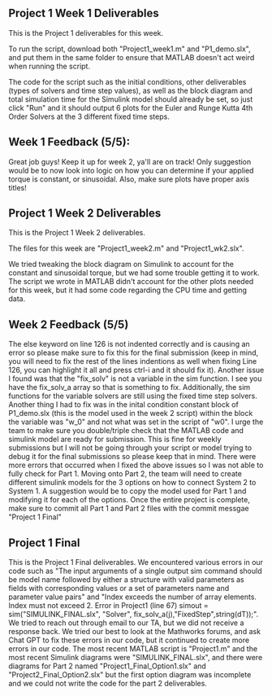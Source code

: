 ## Project 1 Week 1 Deliverables

This is the Project 1 deliverables for this week. 

To run the script, download both "Project1_week1.m" and "P1_demo.slx", and put them in the same folder to ensure that MATLAB doesn't act weird when running the script. 

The code for the script such as the initial conditions, other deliverables (types of solvers and time step values), as well as the block diagram and total simulation time for the Simulink model should already be set, so just click "Run" and it should output 6 plots for the Euler and Runge Kutta 4th Order Solvers at the 3 different fixed time steps. 


## Week 1 Feedback (5/5):
Great job guys! Keep it up for week 2, ya'll are on track! Only suggestion would be to now look into logic on how you can determine if your applied torque is constant, or sinusoidal. Also, make sure plots have proper axis titles!


## Project 1 Week 2 Deliverables

This is the Project 1 Week 2 deliverables. 

The files for this week are "Project1_week2.m" and "Project1_wk2.slx".

We tried tweaking the block diagram on Simulink to account for the constant and sinusoidal torque, but we had some trouble getting it to work. The script we wrote in MATLAB didn't account for the other plots needed for this week, but it had some code regarding the CPU time and getting data.


## Week 2 Feedback (5/5)
The else keyword on line 126 is not indented correctly and is causing an error so please make sure to fix this for the final submission (keep in mind, you will need to fix the rest of the lines indentions as well when fixing Line 126, you can highlight it all and press ctrl-i and it should fix it). Another issue I found was that the "fix_solv" is not a variable in the sim function. I see you have the fix_solv_a array so that is something to fix. Additionally, the sim functions for the variable solvers are still using the fixed time step solvers. Another thing I had to fix was in the inital condition constant block of P1_demo.slx (this is the model used in the week 2 script) within the block the variable was "w_0" and not what was set in the script of "w0". I urge the team to make sure you double/triple check that the MATLAB code and simulink model are ready for submission. This is fine for weekly submissions but I will not be going through your script or model trying to debug it for the final submissions so please keep that in mind. There were more errors that occurred when I fixed the above issues so I was not able to fully check for Part 1. Moving onto Part 2, the team will need to create different simulink models for the 3 options on how to connect System 2 to System 1. A suggestion would be to copy the model used for Part 1 and modifying it for each of the options. Once the entire project is complete, make sure to commit all Part 1 and Part 2 files with the commit messgae "Project 1 Final"


## Project 1 Final
This is the Project 1 Final deliverables. We encountered various errors in our code such as "The input arguments of a single output sim command should be model name followed by either a structure with valid parameters as fields with corresponding values or a set of parameters name and parameter value pairs" and "Index exceeds the number of array elements. Index must not exceed 2. Error in Project1 (line 67) simout = sim("SIMULINK_FINAL.slx", "Solver", fix_solv_a(j),"FixedStep",string(dT));". We tried to reach out through email to our TA, but we did not receive a response back. We tried our best to look at the Mathworks forums, and ask Chat GPT to fix these errors in our code, but it continued to create more errors in our code. The most recent MATLAB script is "Project1.m" and the most recent Simulink diagrams were "SIMULINK_FINAL.slx", and there were diagrams for Part 2 named "Project1_Final_Option1.slx" and "Project2_Final_Option2.slx" but the first option diagram was incomplete and we could not write the code for the part 2 deliverables.  
